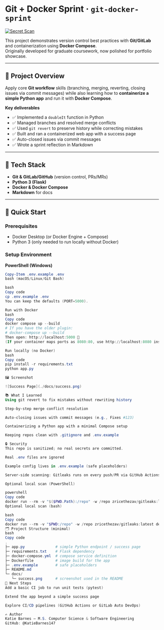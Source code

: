 # Git + Docker Sprint · `git-docker-sprint`
[![Secret Scan](https://github.com/KatieBarnes147/git-docker-sprint/actions/workflows/secret-scan.yml/badge.svg)](https://github.com/KatieBarnes147/git-docker-sprint/actions/workflows/secret-scan.yml)

This project demonstrates version control best practices with **Git/GitLab** and containerization using **Docker Compose**.  
Originally developed for graduate coursework, now polished for portfolio showcase.

---

## 🎯 Project Overview
Apply core **Git workflow** skills (branching, merging, reverting, closing issues via commit messages) while also learning how to **containerize a simple Python app** and run it with **Docker Compose**.

**Key deliverables**
- ✅ Implemented a `doubleIt` function in Python  
- ✅ Managed branches and resolved merge conflicts  
- ✅ Used `git revert` to preserve history while correcting mistakes  
- ✅ Built and ran a containerized web app with a success page  
- ✅ Auto-closed issues via commit messages  
- ✅ Wrote a sprint reflection in Markdown

---

## 🔧 Tech Stack
- **Git & GitLab/GitHub** (version control, PRs/MRs)  
- **Python 3 (Flask)**  
- **Docker & Docker Compose**  
- **Markdown** for docs

---

## 🚀 Quick Start

### Prerequisites
- Docker Desktop (or Docker Engine + Compose)  
- Python 3 (only needed to run locally without Docker)

### Setup Environment
**PowerShell (Windows)**
```powershell
Copy-Item .env.example .env
bash (macOS/Linux/Git Bash)

bash
Copy code
cp .env.example .env
You can keep the defaults (PORT=5000).

Run with Docker
bash
Copy code
docker compose up --build
# If you have the older plugin:
# docker-compose up --build
Then open: http://localhost:5000 🎉
(If your container maps ports as 8080:80, use http://localhost:8080 instead.)

Run locally (no Docker)
bash
Copy code
pip install -r requirements.txt
python app.py

🖼️ Screenshot

![Success Page](./docs/success.png)

📚 What I Learned
Using git revert to fix mistakes without rewriting history

Step-by-step merge conflict resolution

Auto-closing issues with commit messages (e.g., Fixes #123)

Containerizing a Python app with a minimal Compose setup

Keeping repos clean with .gitignore and .env.example

🔒 Security
This repo is sanitized; no real secrets are committed.

Real .env files are ignored

Example config lives in .env.example (safe placeholders)

Server-side scanning: Gitleaks runs on every push/PR via GitHub Actions

Optional local scan (PowerShell)

powershell
Copy code
docker run --rm -v "$($PWD.Path):/repo" -w /repo zricethezav/gitleaks:latest detect --no-git --redact
Optional local scan (bash)

bash
Copy code
docker run --rm -v "$PWD:/repo" -w /repo zricethezav/gitleaks:latest detect --no-git --redact
🗂️ Project Structure (minimal)
bash
Copy code
.
├─ app.py              # simple Python endpoint / success page
├─ requirements.txt    # Flask dependency
├─ docker-compose.yml  # compose service definition
├─ Dockerfile          # image build for the app
├─ .env.example        # safe placeholders
├─ README.md
└─ docs/
   └─ success.png      # screenshot used in the README
🤔 Next Steps
Add a basic CI job to run unit tests (pytest)

Extend the app beyond a simple success page

Explore CI/CD pipelines (GitHub Actions or GitLab Auto DevOps)

✍️ Author
Katie Barnes — M.S. Computer Science & Software Engineering
GitHub: @KatieBarnes147



